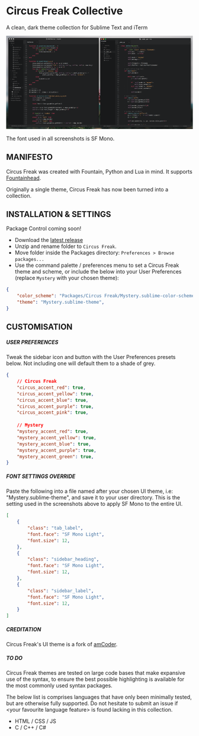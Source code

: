 # Circus Freak Collective
A clean, dark theme collection for Sublime Text and iTerm

![](screenshots/sublime.png)

The font used in all screenshots is SF Mono.

## MANIFESTO
Circus Freak was created with Fountain, Python and Lua in mind.  It supports [Fountainhead](https://packagecontrol.io/packages/Fountainhead).

Originally a single theme, Circus Freak has now been turned into a collection.

## INSTALLATION & SETTINGS
Package Control coming soon!

+ Download the [latest release](https://github.com/thehfd/circus-freak/releases)
+ Unzip and rename folder to `Circus Freak`.
+ Move folder inside the Packages directory: `Preferences > Browse packages...`
+ Use the command palette / preferences menu to set a Circus Freak theme and scheme, or include the below into your User Preferences (replace `Mystery` with your chosen theme):

```json
{
	"color_scheme": "Packages/Circus Freak/Mystery.sublime-color-scheme",
	"theme": "Mystery.sublime-theme",
}
```

## CUSTOMISATION
##### USER PREFERENCES
Tweak the sidebar icon and button with the User Preferences presets below.  Not including one will default them to a shade of grey.

```json
{
	// Circus Freak
	"circus_accent_red": true,
	"circus_accent_yellow": true,
	"circus_accent_blue": true,
	"circus_accent_purple": true,
	"circus_accent_pink": true,

	// Mystery
	"mystery_accent_red": true,
	"mystery_accent_yellow": true,
	"mystery_accent_blue": true,
	"mystery_accent_purple": true,
	"mystery_accent_green": true,
}
```

##### FONT SETTINGS OVERRIDE
Paste the following into a file named after your chosen UI theme, i.e: "Mystery.sublime-theme", and save it to your user directory.  This is the setting used in the screenshots above to apply SF Mono to the entire UI.

```json
[
	{
		"class": "tab_label",
		"font.face": "SF Mono Light",
		"font.size": 12,
	},
	{
		"class": "sidebar_heading",
		"font.face": "SF Mono Light",
		"font.size": 12,
	},
	{
		"class": "sidebar_label",
		"font.face": "SF Mono Light",
		"font.size": 12,
	}
]
```

##### CREDITATION
Circus Freak's UI theme is a fork of [amCoder](https://packagecontrol.io/packages/Theme%20-%20amCoder).

##### TO DO
Circus Freak themes are tested on large code bases that make expansive use of the syntax, to ensure the best possible highlighting is available for the most commonly used syntax packages.

The below list is comprises languages that have only been minimally tested, but are otherwise fully supported.  Do not hesitate to submit an issue if \<your favourite language feature\> is found lacking in this collection.

+ HTML / CSS / JS
+ C / C++ / C#